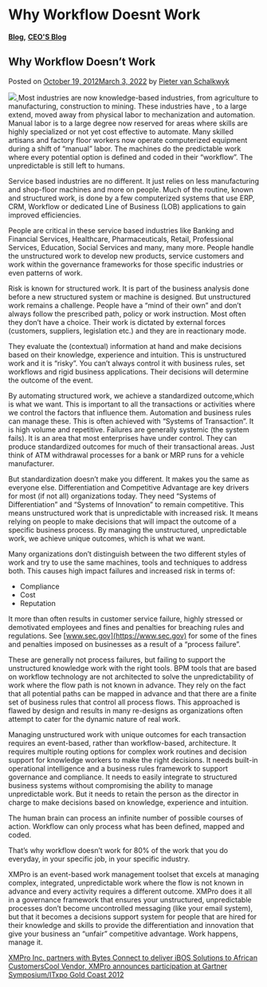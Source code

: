 # Why Workflow Doesnt Work

[**Blog**](https://xmpro.com/category/blog/)**,** [**CEO'S Blog**](https://xmpro.com/category/blog/pieter-blog/)

## Why Workflow Doesn’t Work

Posted on [October 19, 2012March 3, 2022](https://xmpro.com/why-workflow-doesnt-work/) by [Pieter van Schalkwyk](https://xmpro.com/author/pietervs/)

[![](https://xmpro.com/wp-content/uploads/2012/10/iStock\_000018659311XSmall.jpg) ](https://xmpro.com/wp-content/uploads/2012/10/iStock\_000018659311XSmall.jpg)Most industries are now knowledge-based industries, from agriculture to manufacturing, construction to mining. These industries have , to a large extend, moved away from physical labor to mechanization and automation. Manual labor is to a large degree now reserved for areas where skills are highly specialized or not yet cost effective to automate. Many skilled artisans and factory floor workers now operate computerized equipment during a shift of “manual” labor. The machines do the predictable work where every potential option is defined and coded in their “workflow”. The unpredictable is still left to humans.

Service based industries are no different. It just relies on less manufacturing and shop-floor machines and more on people. Much of the routine, known and structured work, is done by a few computerized systems that use ERP, CRM, Workflow or dedicated Line of Business (LOB) applications to gain improved efficiencies.

People are critical in these service based industries like Banking and Financial Services, Healthcare, Pharmaceuticals, Retail, Professional Services, Education, Social Services and many, many more. People handle the unstructured work to develop new products, service customers and work within the governance frameworks for those specific industries or even patterns of work.

Risk is known for structured work. It is part of the business analysis done before a new structured system or machine is designed. But unstructured work remains a challenge. People have a “mind of their own” and don’t always follow the prescribed path, policy or work instruction. Most often they don’t have a choice. Their work is dictated by external forces (customers, suppliers, legislation etc.) and they are in reactionary mode.

They evaluate the (contextual) information at hand and make decisions based on their knowledge, experience and intuition. This is unstructured work and it is “risky”. You can’t always control it with business rules, set workflows and rigid business applications. Their decisions will determine the outcome of the event.

By automating structured work, we achieve a standardized outcome,which is what we want. This is important to all the transactions or activities where we control the factors that influence them. Automation and business rules can manage these. This is often achieved with “Systems of Transaction”.  It is high volume and repetitive. Failures are generally systemic (the system fails). It is an area that most enterprises have under control. They can produce standardized outcomes for much of their transactional areas. Just think of ATM withdrawal processes for a bank or MRP runs for a vehicle manufacturer.

But standardization doesn’t make you different. It makes you the same as everyone else. Differentiation and Competitive Advantage are key drivers for most (if not all) organizations today. They need “Systems of Differentiation” and “Systems of Innovation” to remain competitive. This means unstructured work that is unpredictable with increased risk. It means relying on people to make decisions that will impact the outcome of a specific business process. By managing the unstructured, unpredictable work, we achieve unique outcomes, which is what we want.

Many organizations don’t distinguish between the two different styles of work and try to use the same machines, tools and techniques to address both. This causes high impact failures and increased risk in terms of:

* Compliance
* Cost
* Reputation

It more than often results in customer service failure, highly stressed or demotivated employees and fines and penalties for breaching rules and regulations. See [www.sec.gov](https://www.sec.gov) for some of the fines and penalties imposed on businesses as a result of a “process failure”.

These are generally not process failures, but failing to support the unstructured knowledge work with the right tools. BPM tools that are based on workflow technology are not architected to solve the unpredictability of work where the flow path is not known in advance. They rely on the fact that all potential paths can be mapped in advance and that there are a finite set of business rules that control all process flows. This approached is flawed by design and results in  many re-designs as organizations often attempt to cater for the dynamic nature of real work.

Managing unstructured work with unique outcomes for each transaction requires an event-based, rather than workflow-based, architecture.  It requires multiple routing options for complex work routines and decision support for knowledge workers to make the right decisions. It needs built-in operational intelligence and a business rules framework to support governance and compliance. It needs to easily integrate to structured business systems without compromising the ability to manage unpredictable work. But it needs to retain the person as the director in charge to make decisions based on knowledge, experience and intuition.

The human brain can process an infinite number of possible courses of action. Workflow can only process what has been defined, mapped and coded.

That’s why workflow doesn’t work for 80% of the work that you do everyday, in your specific job, in your specific industry.

XMPro is an event-based work management toolset that excels at managing complex, integrated, unpredictable work where the flow is not known in advance and every activity requires a different outcome. XMPro does it all in a governance framework that ensures your unstructured, unpredictable processes don’t become uncontrolled messaging (like your email system), but that it becomes a decisions support system for people that are hired for their knowledge and skills to provide the differentiation and innovation that give your business an “unfair” competitive advantage. Work happens, manage it.

[XMPro Inc. partners with Bytes Connect to deliver iBOS Solutions to African Customers](https://xmpro.com/xmpro-inc-partners-with-bytes-connect-to-deliver-ibos-solutions-to-african-customers/)[Cool Vendor, XMPro announces participation at Gartner Symposium/ITxpo Gold Coast 2012](https://xmpro.com/cool-vendor-xmpro-announces-participation-at-gartner-symposiumitxpo-gold-coast-2012/)
